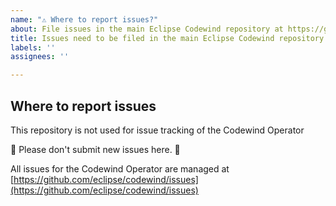 ```yaml
---
name: "⚠️ Where to report issues?"
about: File issues in the main Eclipse Codewind repository at https://github.com/eclipse/codewind/issues
title: Issues need to be filed in the main Eclipse Codewind repository
labels: ''
assignees: ''

---
```


## Where to report issues

This repository is not used for issue tracking of the Codewind Operator

🚨 Please don't submit new issues here. 🚨

All issues for the Codewind Operator are managed at [https://github.com/eclipse/codewind/issues](https://github.com/eclipse/codewind/issues)
